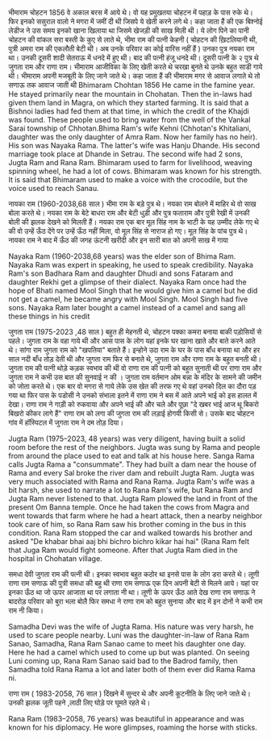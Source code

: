 भीमाराम चोहटन 1856 वे अकाल  बरस में आये थे। वो यह प्रमुखतया चोहटन में पहाड़ के पास रुके थे।  फिर इनको ससुराल वालो ने मगरा  में जमीं  दी थी जिसपे ये खेती करने लगे थे। कहा जाता हैं की एक बिश्नोई लेडीज ने उस समय इनको खाना खिलाया था जिसमे खेजड़ी की साख मिली थी। ये लोग पिने का पानी चोहटन की वांकल सरा बस्ती के कुए से लाते थे, भीमा राम की पत्नी केहनी ( चोहटन की ख़िटलियानी थी, पुत्री अमरा राम की एकलौती बेटी थी।  अब उनके परिवार का कोई वारिस नहीं हैं ) उनका पुत्र नयका राम था।  उनकी दूसरी शादी सेतराऊ में धनदे में हुए थी। बाद की पत्नी हंजू धनदे थी।  दूसरी पत्नी के २ पुत्र थे जुगता राम और राणा राम।  भीमाराम आजीविका के लिए खेती करते थे चरखा बुनते थे उनके बहुत साडी गाये थी। भीमाराम अपनी मजबूती के लिए जाने जाते थे। कहा  जाता हैं की भीमाराम मगर से आवाज लगाते थे तो सणाऊ तक आवाज जाती थी 
Bhimaram Chohtan 1856 He came in the famine year. He stayed primarily near the mountain in Chohatan. Then the in-laws had given them land in Magra, on which they started farming. It is said that a Bishnoi ladies had fed them at that time, in which the credit of the Khajdi was found. These people used to bring water from the well of the Vankal Sarai township of Chhotan.Bhima Ram's wife Kehni (Chhotan's Khitaliani, daughter was the only daughter of Amra Ram. Now her family has no heir). His son was Nayaka Rama. The latter's wife was Hanju Dhande. His second marriage took place at Dhande in Setrau. The second wife had 2 sons, Jugta Ram and Rana Ram. Bhimaram used to farm for livelihood, weaving spinning wheel, he had a lot of cows. Bhimaram was known for his strength. It is said that Bhimaram used to make a voice with the crocodile, but the voice used to reach Sanau.

नायका राम (1960-2038,68 साल ) भीमा राम के बड़े पुत्र थे। नयका राम बोलने में माहिर थे वो साख बोला  करते थे।  नयका राम के बेटे बाधरा राम और बेटी धुड़ी और पुत्र फताराम और पुत्री रेखी में उनकी बोली की झलक देखने को मिलती हैं।  नयका राम एक बार मूल सिंह नाम के भाटी के यह उम्मीद लेके गए थे की वो उन्हें ऊँठ देंगे पर उन्हें ऊँठ नहीं  मिला, वो मूल सिंह से नाराज हो गए।  मूल सिंह के पांच पुत्र थे।  नायका राम ने बाद में ऊँठ की जगह ऊंटनी खरीदी और इन सारी बात को अपनी साख में गाया 

Nayaka Ram (1960-2038,68 years) was the elder son of Bhima Ram. Nayaka Ram was expert in speaking, he used to speak credibility. Nayaka Ram's son Badhara Ram and daughter Dhudi and sons Fataram and daughter Rekhi get a glimpse of their dialect. Nayaka Ram once had the hope of Bhati named Mool Singh that he would give him a camel but he did not get a camel, he became angry with Mool Singh. Mool Singh had five sons. Nayaka Ram later bought a camel instead of a camel and sang all these things in his credit


जुगता राम (1975-2023 ,48 साल ) बहुत ही मेहनती थे, चोहटन  पक्का कमरा बनाया बाकी पड़ोसियों से पहले। जुगता राम के वहा गाये थी और आस पास के लोग यहां इनके घर खाना खाते और बाते करने आते थे।  सांगा राम जुगता राम को "खपतिया" बताते हैं।  इन्होने उदा राम के घर के पास बाँध बनाया था और हर 
साल नदी बाँध तोड़ देती थी और जुगता राम फिर से बनाते थे, जुगता राम और राणा राम के बहुत बनती थी।  जुगता राम  की पत्नी थोड़े कड़क स्वभाव की थी वो राणा राम की पत्नी को बहुत सुनाती  थी पर राणा राम  और जुगता राम ने कभी उस बात की सुनवाई न की । जुगता राम वर्तमान ओम बन्ना के मंदिर के सामने की जमीन को जोता करते थे। एक बार वो मगरा से गाये लेके उस खेत की तरफ गए थे वहां उनको दिल का दौरा पड़ गया था फिर पास के पडोसी ने उनको संभाला इतने में राणा राम ने बस में आते अपने भाई को इस हालत में देखा।  राणा राम ने गाड़ी को रुकवाया और अपने भाई की और चले और पूछा "दे खबर भाई आज थू बिकरो बिखरो कीकर लागे हैं" राणा राम को लगा की जुगता राम की लड़ाई होगयी किसी से। उसके बाद चोहटन गांव में हॉस्पिटल में जुगता राम ने दम तोड़ दिया। 


Jugta Ram (1975–2023, 48 years) was very diligent, having built a solid room before the rest of the neighbors. Jugta was sung by Rama and people from around the place used to eat and talk at his house here. Sanga Rama calls Jugta Rama a "consummate". They had built a dam near the house of Rama and every
Sal broke the river dam and rebuilt Jugta Ram. Jugta was very much associated with Rama and Rana Rama. Jugta Ram's wife was a bit harsh, she used to narrate a lot to Rana Ram's wife, but Rana Ram and Jugta Ram never listened to that. Jugta Ram plowed the land in front of the present Om Banna temple. Once he had taken the cows from Magra and went towards that farm where he had a heart attack, then a nearby neighbor took care of him, so Rana Ram saw his brother coming in the bus in this condition. Rana Ram stopped the car and walked towards his brother and asked "De khabar bhai aaj bhi bichro bichro kikar hai hai" (Rana Ram felt that Juga Ram would fight someone. After that Jugta Ram died in the hospital in Chohatan village.

समधा  देवी जुगता राम की पत्नी थी।  इनका स्वभाव बहुत कठोर था इनसे पास के लोग डरा करते थे।  लूणी राणा राम सणाऊ की पुत्री समधा की बहु थी राणा राम सणाऊ एक दिन अपनी बेटी से मिलने आये। यहां पर इनका ऊँठ था जो ऊपर आजाता था पर लगाता नी था। लूणी के ऊपर ऊँठ आते देख राणा राम सणाऊ ने बादरोड़ परिवार को बुरा भला बोलै फिर समधा ने राणा राम को बहुत सुनाया और बाद में इन दोनों ने कभी राम राम नी किया। 

Samadha Devi was the wife of Jugta Rama. His nature was very harsh, he used to scare people nearby. Luni was the daughter-in-law of Rana Ram Sanao, Samadha, Rana Ram Sanao came to meet his daughter one day. Here he had a camel which used to come up but was planted. On seeing Luni coming up, Rana Ram Sanao said bad to the Badrod family, then Samadha told Rana Rama a lot and later both of them ever did Rama Rama ni.

राणा राम ( 1983-2058, 76 साल ) दिंखने में सुन्दर थे और अपनी कूटनीति के लिए जाने जाते थे। उनकी झलक जूती पहने ,लाठी लिए घोड़े पर घूमते रहते थे।

Rana Ram (1983–2058, 76 years) was beautiful in appearance and was known for his diplomacy. He wore glimpses, roaming the horse with sticks.